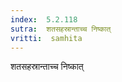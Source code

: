 ```yaml
---
index:  5.2.118
sutra:  शतसहस्रान्ताच्च निष्कात्
vritti:  samhita 
---
```


शतसहस्रान्ताच्च निष्कात्

